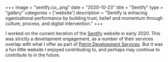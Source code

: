 +++
image = "sentify.co_.png"
date = "2020-10-23"
title = "Sentify"
type = "gallery"
categories = ['website']
description = "Sentify is enhacing oganisational performance by building trust, belief and momentum through culture, process, and digital intervention."
+++

I worked on the current iteration of the [Sentify](https://sentify.co/) website in early 2020. This was strictly a development engagement, as a number of their services overlap with what I offer as part of [Petrin Development Services](/portfolio/petrin-dot-dev). But it was a fun little website I enjoyed contributing to, and perhaps may continue to contribute to in the future.